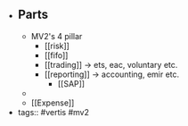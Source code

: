 - ## Parts
	- MV2's 4 pillar
		- [[risk]]
		- [[fifo]]
		- [[trading]] -> ets, eac, voluntary etc.
		- [[reporting]] -> accounting, emir etc.
			- [[SAP]]
	-
	- [[Expense]]
- tags:: #vertis #mv2